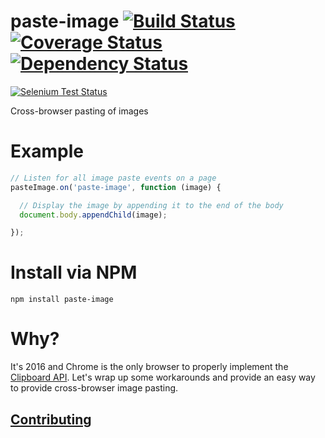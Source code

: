 paste-image [![Build Status](https://travis-ci.org/redgeoff/paste-image.svg)](https://travis-ci.org/redgeoff/paste-image) [![Coverage Status](https://coveralls.io/repos/redgeoff/paste-image/badge.svg?branch=master&service=github)](https://coveralls.io/github/redgeoff/paste-image?branch=master) [![Dependency Status](https://david-dm.org/redgeoff/paste-image.svg)](https://david-dm.org/redgeoff/paste-image)
===
[![Selenium Test Status](https://saucelabs.com/browser-matrix/paste-image.svg)](https://saucelabs.com/u/paste-image)

Cross-browser pasting of images


Example
===

```js
// Listen for all image paste events on a page
pasteImage.on('paste-image', function (image) {

  // Display the image by appending it to the end of the body
  document.body.appendChild(image);

});
```


Install via NPM
===

    npm install paste-image


Why?
===

It's 2016 and Chrome is the only browser to properly implement the [Clipboard API](https://www.w3.org/TR/clipboard-apis). Let's wrap up some workarounds and provide an easy way to provide cross-browser image pasting.


[Contributing](CONTRIBUTING.md)
---
